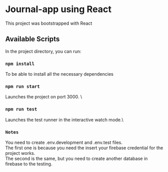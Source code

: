 # Journal-app using React

This project was bootstrapped with React

## Available Scripts

In the project directory, you can run:

### `npm install`

To be able to install all the necessary dependencies

### `npm run start`

Launches the project on port 3000. \

### `npm run test`

Launches the test runner in the interactive watch mode.\

### `Notes`

You need to create .env.development and .env.test files. \
The first one is because you need the insert your firebase credential for the project works. \
The second is the same, but you need to create another database in firebase to the testing.





